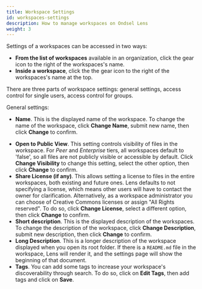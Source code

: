 ```yaml
---
title: Workspace Settings
id: workspaces-settings
description: How to manage workspaces on Ondsel Lens
weight: 3
---
```


Settings of a workspaces can be accessed in two ways:

- **From the list of workspaces** available in an organization, click the gear icon to the right of the workspaces's name.
- **Inside a workspace**, click the the gear icon to the right of the workspaces's name at the top.

There are three parts of workspace settings: general settings, access control for single users, access control for groups.

General settings:

- **Name**. This is the displayed name of the workspace. To change the name of the workspace, click **Change Name**, submit new name, then click **Change** to confirm.
<!-- - **Slug**. This is the publicly-visible part of the workspace's URL. Once it has been created, it cannot be changed. -->
- **Open to Public View**. This setting controls visibility of files in the workspace. For _Peer_ and _Enterprise_ tiers, all workspaces default to 'false', so all files are not publicly visible or accessible by default. Click **Change Visibility** to change this setting, select the other option, then click **Change** to confirm.
- **Share License (if any)**. This allows setting a license to files in the entire workspaces, both existing and future ones. Lens defaults to not specifying a license, which means other users will have to contact the owner for clarification. Alternatively, as a workspace administrator you can choose of Creative Commons licenses or assign "All Rights reserved". To do so, click **Change License**, select a different option, then click **Change** to confirm.
- **Short description**. This is the displayed description of the workspaces. To change the description of the workspace, click **Change Description**, submit new description, then click **Change** to confirm.
- **Long Description**. This is a longer description of the workspace displayed when you open its root folder. If there is a `README.md` file in the workspace, Lens will render it, and the settings page will show the beginning of that document.
- **Tags**. You can add some tags to increase your workspace's discoverability through search. To do so, click on **Edit Tags**, then add tags and click on **Save**.
